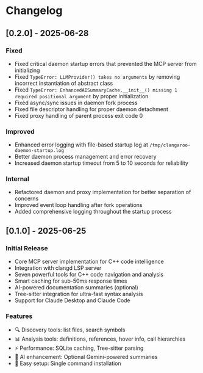 # Changelog

## [0.2.0] - 2025-06-28

### Fixed
- Fixed critical daemon startup errors that prevented the MCP server from initializing
- Fixed `TypeError: LLMProvider() takes no arguments` by removing incorrect instantiation of abstract class
- Fixed `TypeError: EnhancedAISummaryCache.__init__() missing 1 required positional argument` by proper initialization
- Fixed async/sync issues in daemon fork process
- Fixed file descriptor handling for proper daemon detachment
- Fixed proxy handling of parent process exit code 0

### Improved
- Enhanced error logging with file-based startup log at `/tmp/clangaroo-daemon-startup.log`
- Better daemon process management and error recovery
- Increased daemon startup timeout from 5 to 10 seconds for reliability

### Internal
- Refactored daemon and proxy implementation for better separation of concerns
- Improved event loop handling after fork operations
- Added comprehensive logging throughout the startup process

## [0.1.0] - 2025-06-25

### Initial Release
- Core MCP server implementation for C++ code intelligence
- Integration with clangd LSP server
- Seven powerful tools for C++ code navigation and analysis
- Smart caching for sub-50ms response times
- AI-powered documentation summaries (optional)
- Tree-sitter integration for ultra-fast syntax analysis
- Support for Claude Desktop and Claude Code

### Features
- 🔍 Discovery tools: list files, search symbols
- 📊 Analysis tools: definitions, references, hover info, call hierarchies
- ⚡ Performance: SQLite caching, Tree-sitter parsing
- 🤖 AI enhancement: Optional Gemini-powered summaries
- 🚀 Easy setup: Single command installation
